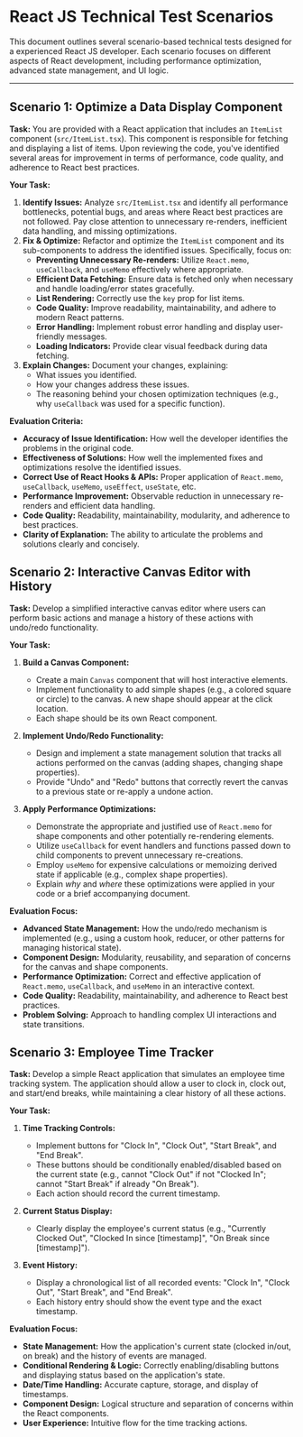 # React JS Technical Test Scenarios

This document outlines several scenario-based technical tests designed for a  experienced React JS developer. Each scenario focuses on different aspects of React development, including performance optimization, advanced state management, and UI logic.

---

## Scenario 1: Optimize a Data Display Component

**Task:** You are provided with a React application that includes an `ItemList` component (`src/ItemList.tsx`). This component is responsible for fetching and displaying a list of items. Upon reviewing the code, you've identified several areas for improvement in terms of performance, code quality, and adherence to React best practices.

**Your Task:**

1.  **Identify Issues:** Analyze `src/ItemList.tsx` and identify all performance bottlenecks, potential bugs, and areas where React best practices are not followed. Pay close attention to unnecessary re-renders, inefficient data handling, and missing optimizations.
2.  **Fix & Optimize:** Refactor and optimize the `ItemList` component and its sub-components to address the identified issues. Specifically, focus on:
    *   **Preventing Unnecessary Re-renders:** Utilize `React.memo`, `useCallback`, and `useMemo` effectively where appropriate.
    *   **Efficient Data Fetching:** Ensure data is fetched only when necessary and handle loading/error states gracefully.
    *   **List Rendering:** Correctly use the `key` prop for list items.
    *   **Code Quality:** Improve readability, maintainability, and adhere to modern React patterns.
    *   **Error Handling:** Implement robust error handling and display user-friendly messages.
    *   **Loading Indicators:** Provide clear visual feedback during data fetching.
3.  **Explain Changes:** Document your changes, explaining:
    *   What issues you identified.
    *   How your changes address these issues.
    *   The reasoning behind your chosen optimization techniques (e.g., why `useCallback` was used for a specific function).

**Evaluation Criteria:**

*   **Accuracy of Issue Identification:** How well the developer identifies the problems in the original code.
*   **Effectiveness of Solutions:** How well the implemented fixes and optimizations resolve the identified issues.
*   **Correct Use of React Hooks & APIs:** Proper application of `React.memo`, `useCallback`, `useMemo`, `useEffect`, `useState`, etc.
*   **Performance Improvement:** Observable reduction in unnecessary re-renders and efficient data handling.
*   **Code Quality:** Readability, maintainability, modularity, and adherence to best practices.
*   **Clarity of Explanation:** The ability to articulate the problems and solutions clearly and concisely.


## Scenario 2: Interactive Canvas Editor with History

**Task:** Develop a simplified interactive canvas editor where users can perform basic actions and manage a history of these actions with undo/redo functionality.

**Your Task:**

1.  **Build a Canvas Component:**
    *   Create a main `Canvas` component that will host interactive elements.
    *   Implement functionality to add simple shapes (e.g., a colored square or circle) to the canvas. A new shape should appear at the click location.
    *   Each shape should be its own React component.

2.  **Implement Undo/Redo Functionality:**
    *   Design and implement a state management solution that tracks all actions performed on the canvas (adding shapes, changing shape properties).
    *   Provide "Undo" and "Redo" buttons that correctly revert the canvas to a previous state or re-apply a undone action.

3.  **Apply Performance Optimizations:**
    *   Demonstrate the appropriate and justified use of `React.memo` for shape components and other potentially re-rendering elements.
    *   Utilize `useCallback` for event handlers and functions passed down to child components to prevent unnecessary re-creations.
    *   Employ `useMemo` for expensive calculations or memoizing derived state if applicable (e.g., complex shape properties).
    *   Explain *why* and *where* these optimizations were applied in your code or a brief accompanying document.

**Evaluation Focus:**

*   **Advanced State Management:** How the undo/redo mechanism is implemented (e.g., using a custom hook, reducer, or other patterns for managing historical state).
*   **Component Design:** Modularity, reusability, and separation of concerns for the canvas and shape components.
*   **Performance Optimization:** Correct and effective application of `React.memo`, `useCallback`, and `useMemo` in an interactive context.
*   **Code Quality:** Readability, maintainability, and adherence to React best practices.
*   **Problem Solving:** Approach to handling complex UI interactions and state transitions.


## Scenario 3: Employee Time Tracker

**Task:** Develop a simple React application that simulates an employee time tracking system. The application should allow a user to clock in, clock out, and start/end breaks, while maintaining a clear history of all these actions.

**Your Task:**

1.  **Time Tracking Controls:**
    *   Implement buttons for "Clock In", "Clock Out", "Start Break", and "End Break".
    *   These buttons should be conditionally enabled/disabled based on the current state (e.g., cannot "Clock Out" if not "Clocked In"; cannot "Start Break" if already "On Break").
    *   Each action should record the current timestamp.

2.  **Current Status Display:**
    *   Clearly display the employee's current status (e.g., "Currently Clocked Out", "Clocked In since [timestamp]", "On Break since [timestamp]").

3.  **Event History:**
    *   Display a chronological list of all recorded events: "Clock In", "Clock Out", "Start Break", and "End Break".
    *   Each history entry should show the event type and the exact timestamp.

**Evaluation Focus:**

*   **State Management:** How the application's current state (clocked in/out, on break) and the history of events are managed.
*   **Conditional Rendering & Logic:** Correctly enabling/disabling buttons and displaying status based on the application's state.
*   **Date/Time Handling:** Accurate capture, storage, and display of timestamps.
*   **Component Design:** Logical structure and separation of concerns within the React components.
*   **User Experience:** Intuitive flow for the time tracking actions.
